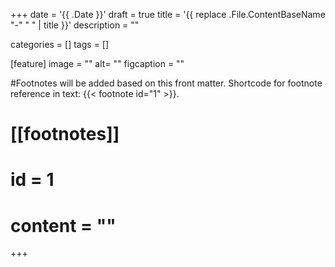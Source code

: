 +++
date = '{{ .Date }}'
draft = true
title = '{{ replace .File.ContentBaseName "-" " " | title }}'
description = ""

categories = []
tags = []

[feature]
  image = ""
  alt= ""
  figcaption = ""

#Footnotes will be added based on this front matter. Shortcode for footnote reference in text: {{< footnote id="1" >}}.

# [[footnotes]]
#   id = 1
#   content = ""

+++
